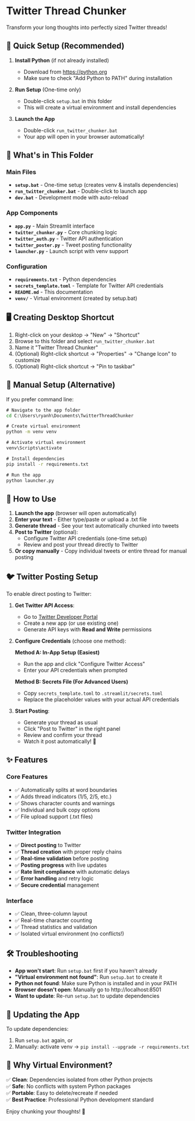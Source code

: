 # Twitter Thread Chunker

Transform your long thoughts into perfectly sized Twitter threads!

## 🚀 Quick Setup (Recommended)

1. **Install Python** (if not already installed)
   - Download from https://python.org
   - Make sure to check "Add Python to PATH" during installation

2. **Run Setup** (One-time only)
   - Double-click `setup.bat` in this folder
   - This will create a virtual environment and install dependencies

3. **Launch the App**
   - Double-click `run_twitter_chunker.bat`
   - Your app will open in your browser automatically!

## 📁 What's in This Folder

### Main Files
- **`setup.bat`** - One-time setup (creates venv & installs dependencies)
- **`run_twitter_chunker.bat`** - Double-click to launch app
- **`dev.bat`** - Development mode with auto-reload

### App Components
- **`app.py`** - Main Streamlit interface
- **`twitter_chunker.py`** - Core chunking logic
- **`twitter_auth.py`** - Twitter API authentication
- **`twitter_poster.py`** - Tweet posting functionality
- **`launcher.py`** - Launch script with venv support

### Configuration
- **`requirements.txt`** - Python dependencies
- **`secrets_template.toml`** - Template for Twitter API credentials
- **`README.md`** - This documentation
- **`venv/`** - Virtual environment (created by setup.bat)

## 🖥️ Creating Desktop Shortcut

1. Right-click on your desktop → "New" → "Shortcut"
2. Browse to this folder and select `run_twitter_chunker.bat`
3. Name it "Twitter Thread Chunker"
4. (Optional) Right-click shortcut → "Properties" → "Change Icon" to customize
5. (Optional) Right-click shortcut → "Pin to taskbar"

## 🔧 Manual Setup (Alternative)

If you prefer command line:
```cmd
# Navigate to the app folder
cd C:\Users\ryanh\Documents\TwitterThreadChunker

# Create virtual environment
python -m venv venv

# Activate virtual environment
venv\Scripts\activate

# Install dependencies
pip install -r requirements.txt

# Run the app
python launcher.py
```

## 📱 How to Use

1. **Launch the app** (browser will open automatically)
2. **Enter your text** - Either type/paste or upload a .txt file
3. **Generate thread** - See your text automatically chunked into tweets
4. **Post to Twitter** (optional):
   - Configure Twitter API credentials (one-time setup)
   - Review and post your thread directly to Twitter
5. **Or copy manually** - Copy individual tweets or entire thread for manual posting

## 🐦 Twitter Posting Setup

To enable direct posting to Twitter:

1. **Get Twitter API Access**:
   - Go to [Twitter Developer Portal](https://developer.twitter.com/en/portal/dashboard)
   - Create a new app (or use existing one)
   - Generate API keys with **Read and Write** permissions

2. **Configure Credentials** (choose one method):
   
   **Method A: In-App Setup (Easiest)**
   - Run the app and click "Configure Twitter Access"
   - Enter your API credentials when prompted
   
   **Method B: Secrets File (For Advanced Users)**
   - Copy `secrets_template.toml` to `.streamlit/secrets.toml`
   - Replace the placeholder values with your actual API credentials

3. **Start Posting**:
   - Generate your thread as usual
   - Click "Post to Twitter" in the right panel
   - Review and confirm your thread
   - Watch it post automatically! 🚀

## ✨ Features

### Core Features
- ✅ Automatically splits at word boundaries
- ✅ Adds thread indicators (1/5, 2/5, etc.)
- ✅ Shows character counts and warnings
- ✅ Individual and bulk copy options
- ✅ File upload support (.txt files)

### Twitter Integration
- ✅ **Direct posting** to Twitter
- ✅ **Thread creation** with proper reply chains
- ✅ **Real-time validation** before posting
- ✅ **Posting progress** with live updates
- ✅ **Rate limit compliance** with automatic delays
- ✅ **Error handling** and retry logic
- ✅ **Secure credential** management

### Interface
- ✅ Clean, three-column layout
- ✅ Real-time character counting
- ✅ Thread statistics and validation
- ✅ Isolated virtual environment (no conflicts!)

## 🛠️ Troubleshooting

- **App won't start**: Run `setup.bat` first if you haven't already
- **"Virtual environment not found"**: Run `setup.bat` to create it
- **Python not found**: Make sure Python is installed and in your PATH
- **Browser doesn't open**: Manually go to http://localhost:8501
- **Want to update**: Re-run `setup.bat` to update dependencies

## 🔄 Updating the App

To update dependencies:
1. Run `setup.bat` again, or
2. Manually: activate venv → `pip install --upgrade -r requirements.txt`

## 🎯 Why Virtual Environment?

✅ **Clean**: Dependencies isolated from other Python projects  
✅ **Safe**: No conflicts with system Python packages  
✅ **Portable**: Easy to delete/recreate if needed  
✅ **Best Practice**: Professional Python development standard  

Enjoy chunking your thoughts! 🧵
